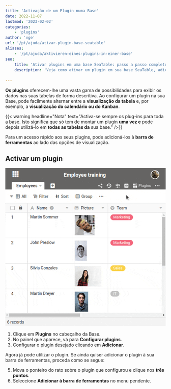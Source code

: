 ```yaml
---
title: 'Activação de um Plugin numa Base'
date: 2022-11-07
lastmod: '2023-02-02'
categories:
    - 'plugins'
author: 'vge'
url: '/pt/ajuda/ativar-plugin-base-seatable'
aliases:
    - '/pt/ajuda/aktivieren-eines-plugins-in-einer-base'
seo:
    title: 'Ativar plugins em uma base SeaTable: passo a passo completo para equipes'
    description: 'Veja como ativar um plugin em sua base SeaTable, adicionar à barra de ferramentas e alternar exibições para melhor visualização dos dados.'

---
```


**Os plugins** oferecem-lhe uma vasta gama de possibilidades para exibir os dados nas suas tabelas de forma descritiva. Ao configurar um plugin na sua Base, pode facilmente alternar entre a **visualização da tabela** e, por exemplo, a **visualização do calendário ou do Kanban**.

{{< warning  headline="Nota"  text="Activa-se sempre os plug-ins para toda a base. Isto significa que só tem de montar um plugin **uma vez e** pode depois utilizá-lo em **todas as tabelas da** sua base." />}}

Para um acesso rápido aos seus plugins, pode adicioná-los à **barra de ferramentas** ao lado das opções de visualização.

## Activar um plugin

![Activar um plugin numa base](images/activate-a-plugin.gif)

1. Clique em **Plugins** no cabeçalho da Base.
2. No painel que aparece, vá para **Configurar plugins**.
3. Configurar o plugin desejado clicando em **Adicionar**.

Agora já pode utilizar o plugin. Se ainda quiser adicionar o plugin à sua barra de ferramentas, proceda como se segue:

5. Mova o ponteiro do rato sobre o plugin que configurou e clique nos **três pontos**.
6. Seleccione **Adicionar à barra de ferramentas** no menu pendente.
